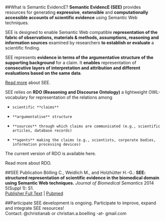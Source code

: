 
##What is Semantic EvidencE?
**Semantic EvidencE (SEE)** provides resources for generating **expressive**, **extensible** and **computationally accessible accounts of scientific evidence** using Semantic Web techniques.

SEE is designed to enable Semantic Web compatible **representation of the fabric of observations, materials & methods, assumptions, reasoning and information sources** examined by researchers **to establish or evaluate** a scientific finding.

SEE represents **evidence in terms of the argumentative structure of the supporting background** for a claim. It **enables** representation of **consecutive layers of interpretation and attribution and different evaluations based on the same data**.

[Read more](SEE_overview.md) about SEE.

SEE relies on **RDO (Reasoning and Discourse Ontology)** a lightweight OWL-vocabulary for representation of the relations among

*     scientific **claims**
*     **argumentative** structure
*     **sources** through which claims are communicated (e.g., scientific articles, database records)
*     **agents** making the claims (e.g., scientists, corporate bodies, information processing devices) 

The current version of RDO is available here.

Read more about RDO.

##SEE Publication
Bölling C., Weidlich M., and Holzhütter H.-G.: **SEE: structured representation of scientific evidence in the biomedical domain using Semantic Web techniques.** _Journal of Biomedical Semantics_ 2014 5(Suppl 1): S1.  
[Publisher Full Text](http://www.jbiomedsem.com/content/5/S1/S1) | [Pubmed](http://www.ncbi.nlm.nih.gov/pubmed/25093070)

##Participate
SEE development is ongoing. Participate to improve, expand and integrate SEE resources!  
Contact: @christianab or christian.a.boelling -at- gmail.com 
